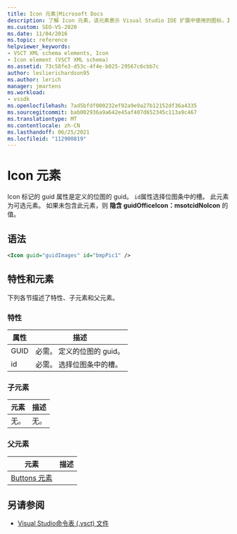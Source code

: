 ```yaml
---
title: Icon 元素|Microsoft Docs
description: 了解 Icon 元素，该元素表示 Visual Studio IDE 扩展中使用的图标，其中包括所使用的位图和位图条中的槽的属性。
ms.custom: SEO-VS-2020
ms.date: 11/04/2016
ms.topic: reference
helpviewer_keywords:
- VSCT XML schema elements, Icon
- Icon element (VSCT XML schema)
ms.assetid: 73c58fe3-d53c-4f4e-b025-29567c6cbb7c
author: leslierichardson95
ms.author: lerich
manager: jmartens
ms.workload:
- vssdk
ms.openlocfilehash: 7ad5bfdf000232ef92a9e9a27b12152df36a4335
ms.sourcegitcommit: bab002936a9a642e45af407d652345c113a9c467
ms.translationtype: MT
ms.contentlocale: zh-CN
ms.lasthandoff: 06/25/2021
ms.locfileid: "112900819"
---
```

# <a name="icon-element"></a>Icon 元素
Icon 标记的 guid 属性是定义的位图的 guid。 `id`属性选择位图条中的槽。 此元素为可选元素。 如果未包含此元素，则 **隐含 guidOfficeIcon：msotcidNoIcon** 的值。

## <a name="syntax"></a>语法

```xml
<Icon guid="guidImages" id="bmpPic1" />
```

## <a name="attributes-and-elements"></a>特性和元素
 下列各节描述了特性、子元素和父元素。

### <a name="attributes"></a>特性

|属性|描述|
|---------------|-----------------|
|GUID|必需。 定义的位图的 guid。|
|id|必需。 选择位图条中的槽。|

### <a name="child-elements"></a>子元素

|元素|描述|
|-------------|-----------------|
|无。|无。|

### <a name="parent-elements"></a>父元素

|元素|描述|
|-------------|-----------------|
|[Buttons 元素](../extensibility/buttons-element.md)||

## <a name="see-also"></a>另请参阅
- [Visual Studio命令表 (.vsct) 文件](../extensibility/internals/visual-studio-command-table-dot-vsct-files.md)
